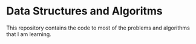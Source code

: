 # Data Structures and Algoritms

This repository contains the code to most of the problems and algorithms that I am learning.
